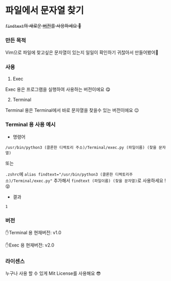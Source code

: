 # 파일에서 문자열 찾기
~~`findtext`의 새로운 [버전](https://github.com/developerHaneum/ft)를 사용하세요 🤩~~
### 만든 목적
Vim으로 파일에 찾고싶은 문자열이 있는지 일일이 확인하기 귀찮아서 만들어봤어🤣

### 사용

1. Exec

Exec 용은 프로그램을 실행하여 사용하는 버전이에요 😋

2. Terminal

Terminal 용은 Terminal에서 바로 문자열을 찾을수 있는 버전이에요 😉

### Terminal 용 사용 예시

-  명령어

`/usr/bin/python3 (클론한 디렉토리 주소)/Terminal/exec.py (파일이름) (찾을 문자열)`

또는

`.zshrc`에 `alias findtext="/usr/bin/python3 (클론한 디렉토리주소)/Terminal/exec.py"` 추가해서 `findtext (파일이름) (찾을 문자열)`로 사용하세요 ! 😝

- 결과

`1`

### 버전

✋Terminal 용 현재버전: v1.0

✋Exec 용 현재버전: v2.0

### 라이센스

누구나 사용 할 수 있게 Mit License를 사용해요 😎
